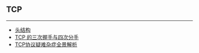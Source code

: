 ## TCP

---

* [头结构]()
* [TCP 的三次握手与四次分手](http://www.jellythink.com/archives/705)
* [TCP协议疑难杂症全景解析](https://mp.weixin.qq.com/s/4xaMByF-FI74mLrCyWIhEg)